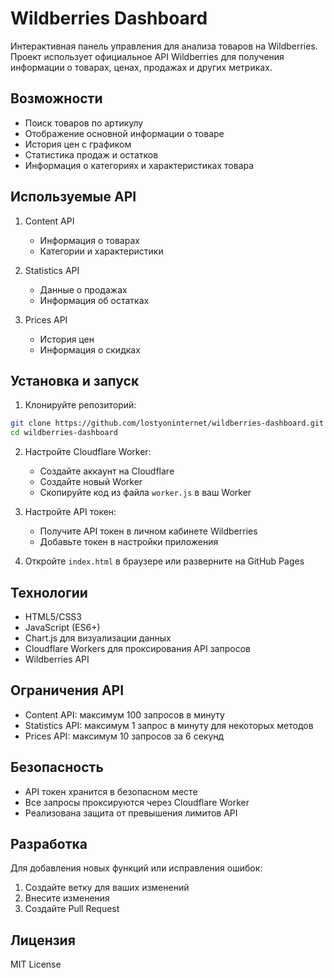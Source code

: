 # Wildberries Dashboard

Интерактивная панель управления для анализа товаров на Wildberries. Проект использует официальное API Wildberries для получения информации о товарах, ценах, продажах и других метриках.

## Возможности

- Поиск товаров по артикулу
- Отображение основной информации о товаре
- История цен с графиком
- Статистика продаж и остатков
- Информация о категориях и характеристиках товара

## Используемые API

1. Content API
   - Информация о товарах
   - Категории и характеристики
   
2. Statistics API
   - Данные о продажах
   - Информация об остатках
   
3. Prices API
   - История цен
   - Информация о скидках

## Установка и запуск

1. Клонируйте репозиторий:
```bash
git clone https://github.com/lostyoninternet/wildberries-dashboard.git
cd wildberries-dashboard
```

2. Настройте Cloudflare Worker:
   - Создайте аккаунт на Cloudflare
   - Создайте новый Worker
   - Скопируйте код из файла `worker.js` в ваш Worker

3. Настройте API токен:
   - Получите API токен в личном кабинете Wildberries
   - Добавьте токен в настройки приложения

4. Откройте `index.html` в браузере или разверните на GitHub Pages

## Технологии

- HTML5/CSS3
- JavaScript (ES6+)
- Chart.js для визуализации данных
- Cloudflare Workers для проксирования API запросов
- Wildberries API

## Ограничения API

- Content API: максимум 100 запросов в минуту
- Statistics API: максимум 1 запрос в минуту для некоторых методов
- Prices API: максимум 10 запросов за 6 секунд

## Безопасность

- API токен хранится в безопасном месте
- Все запросы проксируются через Cloudflare Worker
- Реализована защита от превышения лимитов API

## Разработка

Для добавления новых функций или исправления ошибок:

1. Создайте ветку для ваших изменений
2. Внесите изменения
3. Создайте Pull Request

## Лицензия

MIT License
